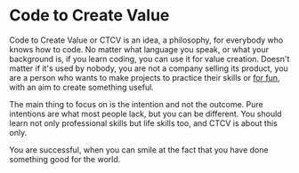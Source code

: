 # Code to Create Value

Code to Create Value or CTCV is an idea, a philosophy, for everybody who knows how to code. No matter what language you speak, or what your background is, if you learn coding, you can use it for value creation. 
Doesn't matter if it's used by nobody, you are not a company selling its product, you are a person who wants to make projects to practice their skills or [for fun](https://justforfunnoreally.dev/), with an aim to create something useful.

The main thing to focus on is the intention and not the outcome. Pure intentions are what most people lack, but you can be different. You should learn not only professional skills but life skills too, and CTCV is about this only.


You are successful, when you can smile at the fact that you have done something good for the world.
